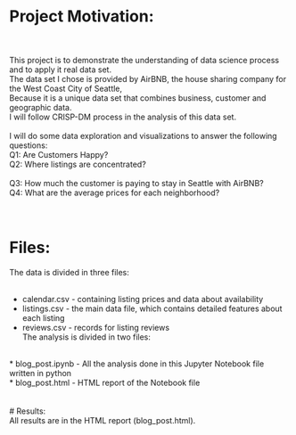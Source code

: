 # Project Motivation:
<br/><br/>
This project is to demonstrate the understanding of data science process and to apply it real data set.<br/>
The data set I chose is provided by AirBNB, the house sharing company for the West Coast City of Seattle,<br/>
Because it is a unique data set that combines business, customer and geographic data.<br/>
I will follow CRISP-DM process in the analysis of this data set.<br/>
<br/>
I will do some data exploration and visualizations to answer the following questions:<br/>
  Q1: Are Customers Happy?<br/>
  Q2: Where listings are concentrated?<br/>  
  Q3: How much the customer is paying to stay in Seattle with AirBNB?<br/>
  Q4: What are the average prices for each neighborhood?<br/>
<br/><br/>
# Files:
The data is divided in three files:<br/>
<br/>
* calendar.csv - containing listing prices and data about availability<br/>
* listings.csv - the main data file, which contains detailed features about each listing<br/>
* reviews.csv - records for listing reviews<br/>
The analysis is divided in two files:<br/>
<br/>
* blog_post.ipynb - All the analysis done in this Jupyter Notebook file written in python<br/>
* blog_post.html - HTML report of the Notebook file<br/>
<br/><br/>
# Results:
<br/>
All results are in the HTML report (blog_post.html).<br/>
